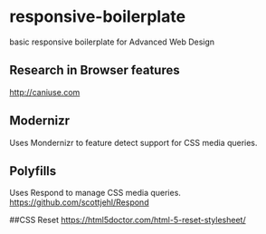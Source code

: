 # responsive-boilerplate
basic responsive boilerplate for Advanced Web Design

## Research in Browser features
http://caniuse.com

## Modernizr
Uses Mondernizr to feature detect support for CSS media queries.

## Polyfills
Uses Respond to manage CSS media queries.
https://github.com/scottjehl/Respond

##CSS Reset
https://html5doctor.com/html-5-reset-stylesheet/
